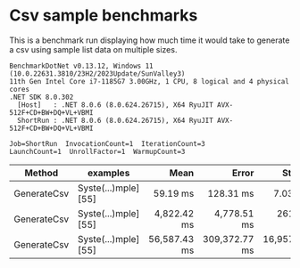 # Csv sample benchmarks

This is a benchmark run displaying how much time it would take to generate a csv using sample list data on multiple sizes.


```
BenchmarkDotNet v0.13.12, Windows 11 (10.0.22631.3810/23H2/2023Update/SunValley3)
11th Gen Intel Core i7-1185G7 3.00GHz, 1 CPU, 8 logical and 4 physical cores
.NET SDK 8.0.302
  [Host]   : .NET 8.0.6 (8.0.624.26715), X64 RyuJIT AVX-512F+CD+BW+DQ+VL+VBMI
  ShortRun : .NET 8.0.6 (8.0.624.26715), X64 RyuJIT AVX-512F+CD+BW+DQ+VL+VBMI

Job=ShortRun  InvocationCount=1  IterationCount=3  
LaunchCount=1  UnrollFactor=1  WarmupCount=3  

```
| Method      | examples             | Mean         | Error         | StdDev        | StdErr       | Min          | Max          | Op/s    | Gen0        | Gen1      | Allocated  |
|------------ |--------------------- |-------------:|--------------:|--------------:|-------------:|-------------:|-------------:|--------:|------------:|----------:|-----------:|
| GenerateCsv | Syste(...)mple] [55] |     59.19 ms |     128.31 ms |      7.033 ms |     4.061 ms |     51.18 ms |     64.37 ms | 16.8961 |   4000.0000 |         - |    24.3 MB |
| GenerateCsv | Syste(...)mple] [55] |  4,822.42 ms |   4,778.51 ms |    261.926 ms |   151.223 ms |  4,523.55 ms |  5,012.01 ms |  0.2074 | 288000.0000 | 2000.0000 | 2388.47 MB |
| GenerateCsv | Syste(...)mple] [55] | 56,587.43 ms | 309,372.77 ms | 16,957.765 ms | 9,790.570 ms | 37,013.10 ms | 66,821.67 ms |  0.0177 | 289000.0000 | 2000.0000 | 9545.28 MB |
